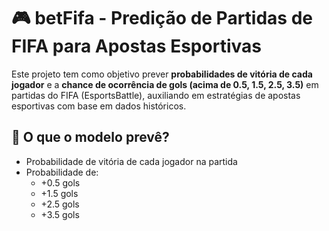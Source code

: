 # 🎮 betFifa - Predição de Partidas de FIFA para Apostas Esportivas

Este projeto tem como objetivo prever **probabilidades de vitória de cada jogador** e a **chance de ocorrência de gols (acima de 0.5, 1.5, 2.5, 3.5)** em partidas do FIFA (EsportsBattle), auxiliando em estratégias de apostas esportivas com base em dados históricos.

## 🧠 O que o modelo prevê?

- Probabilidade de vitória de cada jogador na partida
- Probabilidade de:
  - +0.5 gols
  - +1.5 gols
  - +2.5 gols
  - +3.5 gols